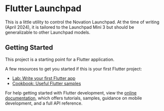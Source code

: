 # Flutter Launchpad

This is a little utility to control the Novation Launchpad. At the time of writing (April 2024), it is tailored to the Launchpad Mini 3 but should be generalizable to other Launchpad models.

## Getting Started

This project is a starting point for a Flutter application.

A few resources to get you started if this is your first Flutter project:

- [Lab: Write your first Flutter app](https://docs.flutter.dev/get-started/codelab)
- [Cookbook: Useful Flutter samples](https://docs.flutter.dev/cookbook)

For help getting started with Flutter development, view the
[online documentation](https://docs.flutter.dev/), which offers tutorials,
samples, guidance on mobile development, and a full API reference.
